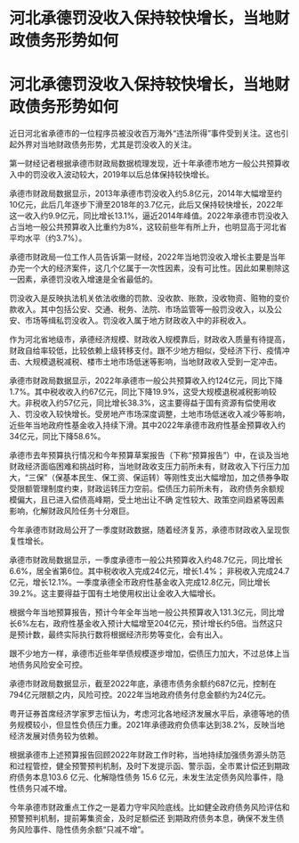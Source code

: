 # 河北承德罚没收入保持较快增长，当地财政债务形势如何

# 河北承德罚没收入保持较快增长，当地财政债务形势如何

近日河北省承德市的一位程序员被没收百万海外“违法所得”事件受到关注。这也引起外界对当地财政债务形势，尤其是罚没收入的关注。

第一财经记者根据承德市财政局数据梳理发现，近十年承德市地方一般公共预算收入中的罚没收入波动较大，2019年以后总体保持较快增长。

承德市财政局数据显示，2013年承德市罚没收入约5.8亿元，2014年大幅增至约10亿元，此后几年逐步下滑至2018年的3.7亿元，此后又保持较快增长，2022年这一收入约9.9亿元，同比增长13.1%，逼近2014年峰值。2022年承德市罚没收入占当地一般公共预算收入比重约为8%，这较前些年有所上升，也明显高于河北省平均水平（约3.7%）。

承德市财政局一位工作人员告诉第一财经，2022年当地罚没收入增长主要是当年办完一个大的经济案件，这几个亿属于一次性因素，没有可比性。因此如果剔除这一因素，承德罚没收入增速是全省最低的。

罚没收入是反映执法机关依法收缴的罚款、没收款、账款，没收物资、赃物的变价款收入。其中包括公安、交通、税务、法院、市场监管等一般罚没收入，以及公安、市场等缉私罚没收入。罚没收入属于地方财政收入中的非税收入。

作为河北省地级市，承德经济规模、财政收入规模靠后，财政收入质量有待提高，财政自给率较低，比较依赖上级转移支付。跟不少地方相似，受经济下行、疫情冲击、大规模退税减税、楼市土地市场低迷等影响，当地财政收入受到一定冲击。

承德市财政局数据显示，2022年承德市一般公共预算收入约124亿元，同比下降1.7%。其中税收收入约67亿元，同比下降19.9%，这受大规模退税减税影响较大。非税收入约57亿元，同比增长38.3%，这主要得益于国有资源有偿使用收入、罚没收入较快增长。受房地产市场深度调整，土地市场低迷收入减少等影响，近些年当地政府性基金收入持续下滑。其中2022年承德市政府性基金预算收入约34亿元，同比下降58.6%。

承德市去年预算执行情况和今年预算草案报告（下称“预算报告”）中，在谈及当地财政经济面临困难和挑战时称，当地财政收支压力前所未有，财政收入下行压力加大，“三保”（保基本民生、保工资、保运转）等刚性支出大幅增加，加之债券争取受限额管理制度约束，财政运转压力空前。偿债压力前所未有，
政府债务余额规模偏大，且已进入偿债高峰期，受土地出让不确 定性较大、政策空间趋紧等因素影响，化解财政风险任务十分艰巨。

今年承德市财政局公开了一季度财政数据，随着经济复苏，承德市财政收入呈现恢复性增长。

承德市财政局数据显示，一季度承德市一般公共预算收入约48.7亿元，同比增长6.6%，居全省第6位。其中税收收入完成24亿元，增长1.4%；
非税收入完成24.7亿元，增长12.1%。一季度承德全市政府性基金收入完成12.8亿元，同比增长39.2%。这主要得益于国有土地使用权出让金收入大幅增长。

根据今年当地预算报告，预计今年全年当地一般公共预算收入131.3亿元，同比增长6%左右，政府性基金收入预计大幅增至204亿元，预计增长约5倍。当然这只是预计数，最终实际执行数将根据经济形势等变化，会有出入。

跟不少地方一样，承德市近些年举债规模逐步增加，偿债压力加大，不过总体上当地债务风险安全可控。

承德市财政局数据显示，截至2022年底，承德市债务余额约687亿元，控制在794亿元限额之内，风险可控。2022年当地政府债务付息金额约为24亿元。

粤开证券首席经济学家罗志恒认为，考虑河北各地经济发展水平后，承德等地的债务规模较小，但显性负债压力重。2021年承德政府负债率达到38.2%，反映当地经济发展对债务较为依赖。

根据承德市上述预算报告回顾2022年财政工作时称，当地持续加强债务源头防范和过程管控，健全预警预判机制，及时下发提示函、警示函，全市累计偿还到期政府债务本息103.6
亿元、化解隐性债务 15.6 亿元，未发生法定债务风险事件，隐性债务只减不增。

今年承德市财政重点工作之一是着力守牢风险底线。比如健全政府债务风险评估和预警预判机制，提前筹集资金，及时足额偿还
到期政府债务本息，确保不发生债务风险事件、隐性债务余额“只减不增”。

